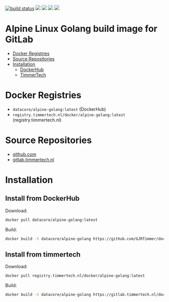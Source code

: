 [![build status](https://gitlab.timmertech.nl/docker/alpine-golang/badges/master/build.svg)](https://gitlab.timmertech.nl/docker/alpine-golang/commits/master)
[![](https://images.microbadger.com/badges/image/datacore/alpine-golang.svg)](https://microbadger.com/images/datacore/alpine-golang)
[![](https://images.microbadger.com/badges/version/datacore/alpine-golang.svg)](https://microbadger.com/images/datacore/alpine-golang)
[![](https://images.microbadger.com/badges/commit/datacore/alpine-golang.svg)](https://microbadger.com/images/datacore/alpine-golang)
[![](https://images.microbadger.com/badges/license/datacore/alpine-golang.svg)](https://microbadger.com/images/datacore/alpine-golang)

# Alpine Linux Golang build image for GitLab

- [Docker Registries](#docker-registries)
- [Source Repositories](#source-repositories)
- [Installation](#installation)
  - [DockerHub](#install-from-dockerhub)
  - [TimmerTech](#install-from-timmertech)


# Docker Registries

 - ```datacore/alpine-golang:latest``` (DockerHub)
 - ```registry.timmertech.nl/docker/alpine-golang:latest``` (registry.timmertech.nl)


# Source Repositories

- [github.com](https://github.com/GJRTimmer/docker-alpine-golang)
- [gitlab.timmertech.nl](https://gitlab.timmertech.nl/docker/alpine-golang)


# Installation

## Install from DockerHub
Download:
```bash
docker pull datacore/alpine-golang:latest
```

Build:
```bash
docker build -t datacore/alpine-golang https://github.com/GJRTimmer/docker-alpine-golang
```


## Install from timmertech

Download:
```bash
docker pull registry.timmertech.nl/docker/alpine-golang:latest
```

Build:
```bash
docker build -t datacore/alpine-golang https://gitlab.timmertech.nl/docker/alpine-golang
```
